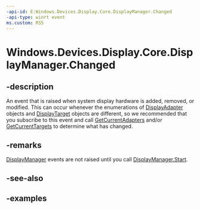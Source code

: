 ```yaml
---
-api-id: E:Windows.Devices.Display.Core.DisplayManager.Changed
-api-type: winrt event
ms.custom: RS5
---
```


<!-- Event syntax.
public event TypedEventHandler Changed<DisplayManager, DisplayManagerChangedEventArgs>
-->

# Windows.Devices.Display.Core.DisplayManager.Changed

## -description
An event that is raised when system display hardware is added, removed, or modified. This can occur whenever the enumerations of [DisplayAdapter](displayadapter.md) objects and [DisplayTarget](displaytarget.md) objects are different, so we recommended that you subscribe to this event and call [GetCurrentAdapters](displaymanager_getcurrentadapters_478333146.md) and/or [GetCurrentTargets](displaymanager_getcurrenttargets_1359061908.md) to determine what has changed.

## -remarks
[DisplayManager](displaymanager.md) events are not raised until you call [DisplayManager.Start](displaymanager_start_1587696324.md).

## -see-also

## -examples

